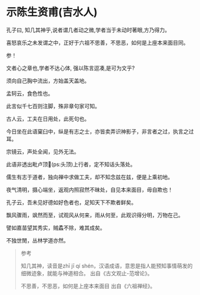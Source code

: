 # 示陈生资甫(吉水人)

孔子曰, 知几其神乎,说者谓几者动之微,学者当于未动时著眼,方乃得力。

喜怒哀乐之未发谓之中，正好于六祖不思善，不思恶，如何是上座本来面目同。

参！

文者心之章也,学者不达心体, 强以陈言逗凑,是可为文乎?

须向自己胸中流出，方始盖天盖地。

孟轲云，食色性也。

此言似千七百则注脚，殊非章句家可知。

古人云，工夫在日用处，此死句也。

今日坐在此语窠臼中，纵是有志之士，亦皆卖弄识神影子，非言者之过，执言之过耳。

宗镜云，声处全闻，见外无法。

此语非透出毗卢顶𩕳(ps:头顶)上行者，定不知话头落处。

儒生有志于道者，独向禅中求做工夫，却不知念兹在兹，便是上乘初地。

夜气清明，摄心端坐，返观内照寂然不昧处，自见本来面目，毋自欺也！

孔子云，吾未见好德如好色者也，足知天下不欺者鲜矣。

飘风骤雨，飒然而至，试观风从何来，雨从何至，此观识得分明，万物在己。

譬如嘉苗望其秀实，贼蟊不除，难其成矣。

不独世閒，丛林学道亦然。


> 参考
> 
> 知几其神，读音是zhī jī qí shén，汉语成语，意思是指人能预知事情萌发的细微迹象，就能与神道相合。 出自《古文观止-范增论》。
> 
> 不思善，不思恶，如何是上座本来面目 出自《六祖禅经》。
